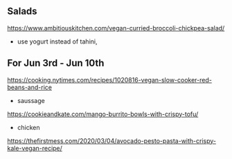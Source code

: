 ## Salads

https://www.ambitiouskitchen.com/vegan-curried-broccoli-chickpea-salad/
  - use yogurt instead of tahini, 
  
  

## For Jun 3rd - Jun 10th
  
https://cooking.nytimes.com/recipes/1020816-vegan-slow-cooker-red-beans-and-rice
+ saussage
  
https://cookieandkate.com/mango-burrito-bowls-with-crispy-tofu/
+ chicken

https://thefirstmess.com/2020/03/04/avocado-pesto-pasta-with-crispy-kale-vegan-recipe/
